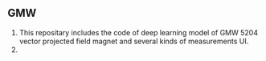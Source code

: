## GMW
1. This repositary includes the code of deep learning model of GMW 5204 vector projected field magnet and several kinds of measurements UI.
2. 
